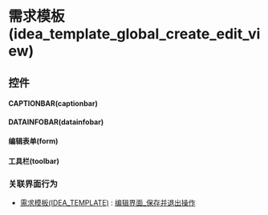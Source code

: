 # 需求模板(idea_template_global_create_edit_view)  <!-- {docsify-ignore-all} -->



## 控件
#### CAPTIONBAR(captionbar)
#### DATAINFOBAR(datainfobar)
#### 编辑表单(form)
#### 工具栏(toolbar)


### 关联界面行为
  * [需求模板(IDEA_TEMPLATE)](module/ProdMgmt/idea_template) : [编辑界面_保存并退出操作](module/ProdMgmt/idea_template#界面行为)

<script>
 const { createApp } = Vue
  createApp({
    data() {
      return {

      }
    }
  }).use(ElementPlus).mount('#app')
</script>